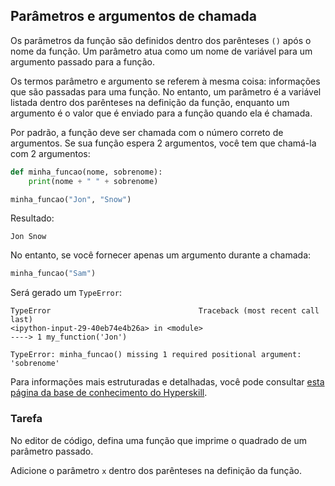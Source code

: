 ## Parâmetros e argumentos de chamada

Os parâmetros da função são definidos dentro dos parênteses `()` após o nome da função. Um parâmetro atua como um nome de variável para um argumento passado para a função. 

Os termos parâmetro e argumento se referem à mesma coisa: informações que são passadas para uma função. No entanto, um parâmetro é a variável listada dentro dos parênteses na definição da função, enquanto um argumento é o valor que é enviado para a função quando ela é chamada.

Por padrão, a função deve ser chamada com o número correto de argumentos. Se sua função espera 2 argumentos, você tem que chamá-la com 2 argumentos:

```python
def minha_funcao(nome, sobrenome):
    print(nome + " " + sobrenome)

minha_funcao("Jon", "Snow")
```
Resultado:
```text
Jon Snow
```
No entanto, se você fornecer apenas um argumento durante a chamada:
```python
minha_funcao("Sam")
```
Será gerado um `TypeError`:
```text
TypeError                                 Traceback (most recent call last)
<ipython-input-29-40eb74e4b26a> in <module>
----> 1 my_function('Jon')

TypeError: minha_funcao() missing 1 required positional argument: 'sobrenome'
```
Para informações mais estruturadas e detalhadas, você pode consultar [esta página da base de conhecimento do Hyperskill](https://hyperskill.org/learn/step/7248?utm_source=jba&utm_medium=jba_courses_links).

### Tarefa
No editor de código, defina uma função que imprime o quadrado de um parâmetro passado.  

<div class='hint'>Adicione o parâmetro <code>x</code> dentro dos parênteses na definição da função.</div>